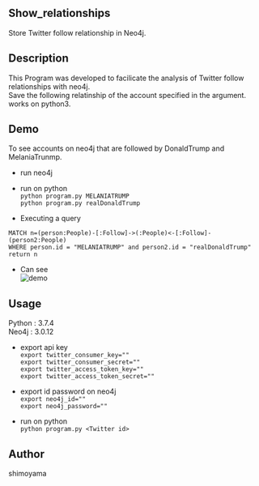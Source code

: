 ## Show_relationships  
Store Twitter follow relationship in Neo4j.  

## Description  
This Program was developed to facilicate the analysis of Twitter follow relationships with neo4j.  
Save the following relatinship of the account specified in the argument.  
works on python3.  

## Demo
To see accounts on neo4j that are followed by DonaldTrump and MelaniaTrunmp.  
* run neo4j  

* run on python  
`python program.py MELANIATRUMP`  
`python program.py realDonaldTrump`  

* Executing a query  
```Cypher:sample
MATCH n=(person:People)-[:Follow]->(:People)<-[:Follow]-(person2:People)  
WHERE person.id = "MELANIATRUMP" and person2.id = "realDonaldTrump"  
return n  
```

* Can see  
![demo](https://raw.githubusercontent.com/wiki/srn221B/Show_relationships/image/mov_1.gif)  


## Usage
Python : 3.7.4  
Neo4j : 3.0.12  

* export api key  
`export twitter_consumer_key=""`  
`export twitter_consumer_secret=""`  
`export twitter_access_token_key=""`  
`export twitter_access_token_secret=""`  

* export id password on neo4j  
`export neo4j_id=""`  
`export neo4j_password=""`  

* run on python  
`python program.py <Twitter id>`  

## Author
shimoyama

